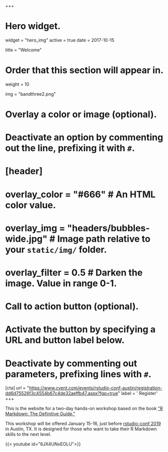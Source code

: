 +++
# Hero widget.
widget = "hero_img"
active = true
date = 2017-10-15

title = "Welcome"

# Order that this section will appear in.
weight = 10

img = "bandthree2.png"

# Overlay a color or image (optional).
#   Deactivate an option by commenting out the line, prefixing it with `#`.
# [header]
#  overlay_color = "#666"  # An HTML color value.
#  overlay_img = "headers/bubbles-wide.jpg"  # Image path relative to your `static/img/` folder.
#  overlay_filter = 0.5  # Darken the image. Value in range 0-1.

# Call to action button (optional).
#   Activate the button by specifying a URL and button label below.
#   Deactivate by commenting out parameters, prefixing lines with `#`.
[cta]
  url = "https://www.cvent.com/events/rstudio-conf-austin/registration-dd6d75526f3c4554b67c4de32aeffb47.aspx?fqp=true"
  label = '<i class="fas fa-pen-fancy"></i> Register'
+++

This is the website for a two-day hands-on workshop based on the book ["R Markdown: The Definitive Guide."](https://bookdown.org/yihui/rmarkdown/) 

This workshop will be offered January 15-16, just before [rstudio::conf 2019](https://www.rstudio.com/conference/) in Austin, TX. It is designed for those who want to take their R Markdown skills to the next level. 

{{< youtube id="6JX4UNxEOLU">}}
